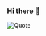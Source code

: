 ### Hi there 👋
<!---
**virendrasinghrp/virendrasinghrp** is a ✨ _special_ ✨ repository because its `README.md` (this file) appears on your GitHub profile.

Here are some ideas to get you started:

- 🔭 I’m currently working on ...
- 🌱 I’m currently learning ...
- 👯 I’m looking to collaborate on ...
- 🤔 I’m looking for help with ...
- 💬 Ask me about ...
- 📫 How to reach me: ...
- 😄 Pronouns: ...
- ⚡ Fun fact: ...
-->
![Quote](https://github-readme-quotes.herokuapp.com/quote?theme=graywhite&animation=default&layout=churchill)

<!---[![Virendra's GitHub stats](https://github-readme-stats.vercel.app/api?username=virendrasinghrp)](https://github.com/anuraghazra/github-readme-stats)-->
